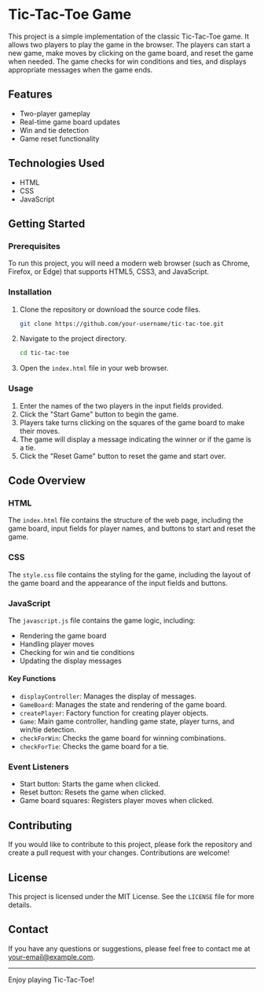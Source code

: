 # Tic-Tac-Toe Game

This project is a simple implementation of the classic Tic-Tac-Toe game. It allows two players to play the game in the browser. The players can start a new game, make moves by clicking on the game board, and reset the game when needed. The game checks for win conditions and ties, and displays appropriate messages when the game ends.

## Features

- Two-player gameplay
- Real-time game board updates
- Win and tie detection
- Game reset functionality

## Technologies Used

- HTML
- CSS
- JavaScript

## Getting Started

### Prerequisites

To run this project, you will need a modern web browser (such as Chrome, Firefox, or Edge) that supports HTML5, CSS3, and JavaScript.

### Installation

1. Clone the repository or download the source code files.

   ```bash
   git clone https://github.com/your-username/tic-tac-toe.git
   ```

2. Navigate to the project directory.

   ```bash
   cd tic-tac-toe
   ```

3. Open the `index.html` file in your web browser.

### Usage

1. Enter the names of the two players in the input fields provided.
2. Click the "Start Game" button to begin the game.
3. Players take turns clicking on the squares of the game board to make their moves.
4. The game will display a message indicating the winner or if the game is a tie.
5. Click the "Reset Game" button to reset the game and start over.

## Code Overview

### HTML

The `index.html` file contains the structure of the web page, including the game board, input fields for player names, and buttons to start and reset the game.

### CSS

The `style.css` file contains the styling for the game, including the layout of the game board and the appearance of the input fields and buttons.

### JavaScript

The `javascript.js` file contains the game logic, including:

- Rendering the game board
- Handling player moves
- Checking for win and tie conditions
- Updating the display messages

#### Key Functions

- `displayController`: Manages the display of messages.
- `GameBoard`: Manages the state and rendering of the game board.
- `createPlayer`: Factory function for creating player objects.
- `Game`: Main game controller, handling game state, player turns, and win/tie detection.
- `checkForWin`: Checks the game board for winning combinations.
- `checkForTie`: Checks the game board for a tie.

### Event Listeners

- Start button: Starts the game when clicked.
- Reset button: Resets the game when clicked.
- Game board squares: Registers player moves when clicked.

## Contributing

If you would like to contribute to this project, please fork the repository and create a pull request with your changes. Contributions are welcome!

## License

This project is licensed under the MIT License. See the `LICENSE` file for more details.

## Contact

If you have any questions or suggestions, please feel free to contact me at [your-email@example.com](mailto:your-email@example.com).

---

Enjoy playing Tic-Tac-Toe!
